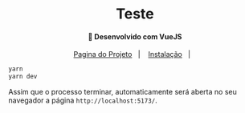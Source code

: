 <h1 align="center">
     Teste
</h1>

<h4 align="center">
  🚀 Desenvolvido com VueJS
</h4>

<p align="center">
  <a href="https://project-game-7.vercel.app/">Pagina do Projeto</a>&nbsp;&nbsp;&nbsp;|&nbsp;&nbsp;&nbsp;
  <a href="#-instalação">Instalação</a>&nbsp;&nbsp;&nbsp;|&nbsp;&nbsp;&nbsp;
  
</p>


```bash
yarn 
yarn dev
```
Assim que o processo terminar, automaticamente será aberta no seu navegador a página `http://localhost:5173/`.

